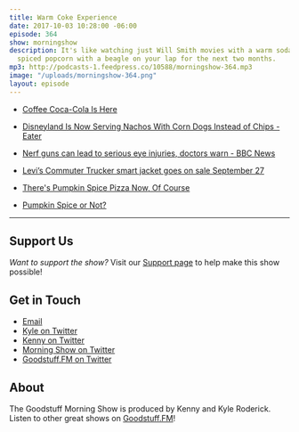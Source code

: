 ```yaml
---
title: Warm Coke Experience
date: 2017-10-03 10:28:00 -06:00
episode: 364
show: morningshow
description: It's like watching just Will Smith movies with a warm soda and pumpkin
  spiced popcorn with a beagle on your lap for the next two months.
mp3: http://podcasts-1.feedpress.co/10588/morningshow-364.mp3
image: "/uploads/morningshow-364.png"
layout: episode
---
```


* [Coffee Coca-Cola Is Here](http://www.extracrispy.com/drinks/3967/coffee-coca-cola?xid=extracrispy_newsletter&utm_source=extracrispy.com&utm_medium=email&utm_campaign=freshsqueezed&utm_content=20170915)

* [Disneyland Is Now Serving Nachos With Corn Dogs Instead of Chips - Eater](https://www.eater.com/2017/9/15/16313786/disneyland-corn-dog-nachos-prince-george-lentils)

* [Nerf guns can lead to serious eye injuries, doctors warn - BBC News](http://www.bbc.com/news/health-41307816)

* [Levi’s Commuter Trucker smart jacket goes on sale September 27](http://androidandme.com/2017/09/news/levis-commuter-trucker-smart-jacket-goes-on-sale-september-27/)

* [There's Pumpkin Spice Pizza Now, Of Course](http://www.extracrispy.com/food/4010/pumpkin-spice-pizza?xid=extracrispy_newsletter&utm_source=extracrispy.com&utm_medium=email&utm_campaign=freshsqueezed&utm_content=20170922)

* [Pumpkin Spice or Not?](https://docs.google.com/forms/d/e/1FAIpQLSefHArwI7ABKro1CMmsQtFFXg5-m-sV-0pRJEGUMBu7SWmqCQ/viewform)

---

## Support Us
*Want to support the show?* Visit our [Support page](https://goodstuff.fm/support) to help make this show possible!

## Get in Touch
* [Email](mailto:kyle@goodstuff.fm)
* [Kyle on Twitter](http://twitter.com/dogburps)
* [Kenny on Twitter](http://twitter.com/pizzarobotics)
* [Morning Show on Twitter](http://twitter.com/morningshowam)
* [Goodstuff.FM on Twitter](http://twitter.com/goodstufffm)

## About
The Goodstuff Morning Show is produced by Kenny and Kyle Roderick. Listen to other great shows on [Goodstuff.FM](http://goodstuff.fm/shows)!